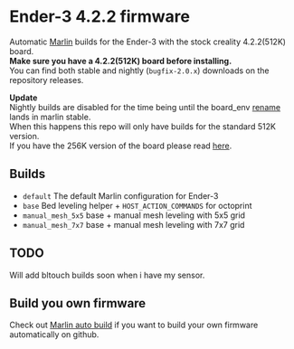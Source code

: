 # Ender-3 4.2.2 firmware

Automatic [Marlin](https://github.com/MarlinFirmware/Marlin) builds for the Ender-3 with the stock creality 4.2.2(512K) board.  
**Make sure you have a 4.2.2(512K) board before installing.**  
You can find both stable and nightly (`bugfix-2.0.x`) downloads on the repository releases.  

**Update**  
Nightly builds are disabled for the time being until the board_env [rename](https://github.com/MarlinFirmware/Marlin/pull/23599) lands in marlin stable.  
When this happens this repo will only have builds for the standard 512K version.  
If you have the 256K version of the board please read [here](https://github.com/MarlinFirmware/Marlin/issues/23596).

## Builds

* `default` The default Marlin configuration for Ender-3
* `base` Bed leveling helper + `HOST_ACTION_COMMANDS` for octoprint
* `manual_mesh_5x5` base + manual mesh leveling with 5x5 grid
* `manual_mesh_7x7` base + manual mesh leveling with 7x7 grid

## TODO

Will add bltouch builds soon when i have my sensor.

## Build you own firmware

Check out [Marlin auto build](https://github.com/zisismaras/marlin_auto_build) if you want to build your own firmware automatically on github.
